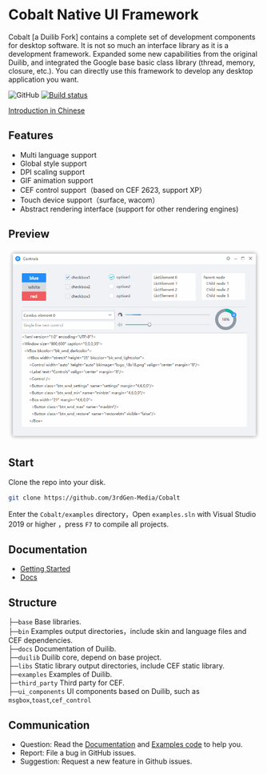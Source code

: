 # Cobalt Native UI Framework

Cobalt [a Duilib Fork] contains a complete set of development components for desktop software. It is not so much an interface library as it is a development framework. Expanded some new capabilities from the original Duilib, and integrated the Google base basic class library (thread, memory, closure, etc.). You can directly use this framework to develop any desktop application you want.

![GitHub](https://img.shields.io/badge/license-MIT-green.svg)
[![Build status](https://ci.appveyor.com/api/projects/status/u29yl0j7pasopm3h?svg=true)](https://ci.appveyor.com/project/nmgwddj/nim-duilib-framework)

[Introduction in Chinese](README_ch-Mandarin.md)

## Features

 - Multi language support
 - Global style support
 - DPI scaling support
 - GIF animation support
 - CEF control support（based on CEF 2623, support XP）
 - Touch device support（surface, wacom）
 - Abstract rendering interface (support for other rendering engines)

## Preview

![preview](docs/PREVIEW.gif)

## Start

Clone the repo into your disk.

```bash
git clone https://github.com/3rdGen-Media/Cobalt
```

Enter the `Cobalt/examples` directory，Open `examples.sln` with Visual Studio 2019 or higher ，press `F7` to compile all projects.

## Documentation

 - [Getting Started](docs/GETTING-STARTED.md)
 - [Docs](docs/SUMMARY.md)
    
## Structure

├─`base` Base libraries.  
├─`bin` Examples output directories，include skin and language files and CEF dependencies.  
├─`docs` Documentation of Duilib.  
├─`duilib` Duilib core, depend on base project.  
├─`libs` Static library output directories, include CEF static library.  
├─`examples` Examples of Duilib.  
├─`third_party` Third party for CEF.  
├─`ui_components` UI components based on Duilib, such as `msgbox`,`toast`,`cef_control`  

## Communication

 - Question: Read the [Documentation](docs/SUMMARY.md) and [Examples code](examples/README.md) to help you.
 - Report: File a bug in GitHub issues.
 - Suggestion: Request a new feature in Github issues.
